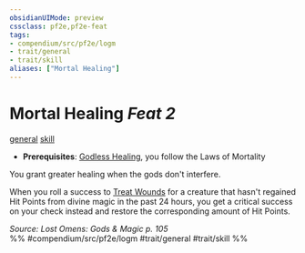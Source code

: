 ```yaml
---
obsidianUIMode: preview
cssclass: pf2e,pf2e-feat
tags:
- compendium/src/pf2e/logm
- trait/general
- trait/skill
aliases: ["Mortal Healing"]
---
```

# Mortal Healing  *Feat 2*  
[general](/rules/traits/general.md)  [skill](/rules/traits/skill.md)  

- **Prerequisites**: [Godless Healing](/compendium/feats/godless-healing-lowg.md), you follow the Laws of Mortality

You grant greater healing when the gods don't interfere.

When you roll a success to [Treat Wounds](/rules/actions/treat-wounds.md) for a creature that hasn't regained Hit Points from divine magic in the past 24 hours, you get a critical success on your check instead and restore the corresponding amount of Hit Points.

*Source: Lost Omens: Gods & Magic p. 105*  
%% #compendium/src/pf2e/logm #trait/general #trait/skill %%